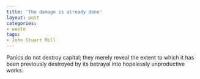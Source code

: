 ```yaml
---
title: 'The damage is already done'
layout: post
categories:
- waste
tags:
- John Stuart Mill
---
```


Panics do not destroy capital; they merely reveal the extent to which it has been previously destroyed by its betrayal into hopelessly unproductive works.